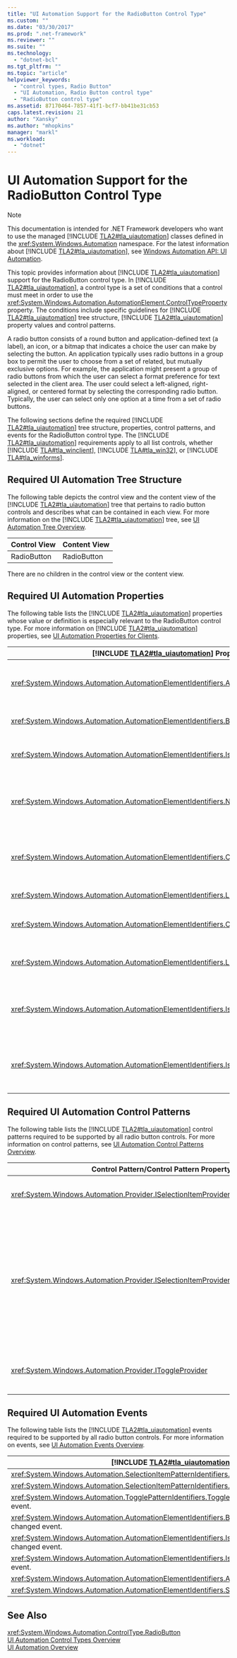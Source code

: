 ```yaml
---
title: "UI Automation Support for the RadioButton Control Type"
ms.custom: ""
ms.date: "03/30/2017"
ms.prod: ".net-framework"
ms.reviewer: ""
ms.suite: ""
ms.technology: 
  - "dotnet-bcl"
ms.tgt_pltfrm: ""
ms.topic: "article"
helpviewer_keywords: 
  - "control types, Radio Button"
  - "UI Automation, Radio Button control type"
  - "RadioButton control type"
ms.assetid: 87170464-7857-41f1-bcf7-bb41be31cb53
caps.latest.revision: 21
author: "Xansky"
ms.author: "mhopkins"
manager: "markl"
ms.workload: 
  - "dotnet"
---
```

# UI Automation Support for the RadioButton Control Type
> [!NOTE]
>  This documentation is intended for .NET Framework developers who want to use the managed [!INCLUDE [TLA2#tla_uiautomation](../../../includes/tla2sharptla-uiautomation-md.md)] classes defined in the <xref:System.Windows.Automation> namespace. For the latest information about [!INCLUDE [TLA2#tla_uiautomation](../../../includes/tla2sharptla-uiautomation-md.md)], see [Windows Automation API: UI Automation](http://go.microsoft.com/fwlink/?LinkID=156746).  

 This topic provides information about [!INCLUDE [TLA2#tla_uiautomation](../../../includes/tla2sharptla-uiautomation-md.md)] support for the RadioButton control type. In [!INCLUDE [TLA2#tla_uiautomation](../../../includes/tla2sharptla-uiautomation-md.md)], a control type is a set of conditions that a control must meet in order to use the <xref:System.Windows.Automation.AutomationElement.ControlTypeProperty> property. The conditions include specific guidelines for [!INCLUDE [TLA2#tla_uiautomation](../../../includes/tla2sharptla-uiautomation-md.md)] tree structure, [!INCLUDE [TLA2#tla_uiautomation](../../../includes/tla2sharptla-uiautomation-md.md)] property values and control patterns.  

 A radio button consists of a round button and application-defined text (a label), an icon, or a bitmap that indicates a choice the user can make by selecting the button. An application typically uses radio buttons in a group box to permit the user to choose from a set of related, but mutually exclusive options. For example, the application might present a group of radio buttons from which the user can select a format preference for text selected in the client area. The user could select a left-aligned, right-aligned, or centered format by selecting the corresponding radio button. Typically, the user can select only one option at a time from a set of radio buttons.  

 The following sections define the required [!INCLUDE [TLA2#tla_uiautomation](../../../includes/tla2sharptla-uiautomation-md.md)] tree structure, properties, control patterns, and events for the RadioButton control type. The [!INCLUDE [TLA2#tla_uiautomation](../../../includes/tla2sharptla-uiautomation-md.md)] requirements apply to all list controls, whether [!INCLUDE [TLA#tla_winclient](../../../includes/tlasharptla-winclient-md.md)], [!INCLUDE [TLA#tla_win32](../../../includes/tlasharptla-win32-md.md)], or [!INCLUDE [TLA#tla_winforms](../../../includes/tlasharptla-winforms-md.md)].  

<a name="Required_UI_Automation_Tree_Structure"></a>   
## Required UI Automation Tree Structure  
 The following table depicts the control view and the content view of the [!INCLUDE [TLA2#tla_uiautomation](../../../includes/tla2sharptla-uiautomation-md.md)] tree that pertains to radio button controls and describes what can be contained in each view. For more information on the [!INCLUDE [TLA2#tla_uiautomation](../../../includes/tla2sharptla-uiautomation-md.md)] tree, see [UI Automation Tree Overview](../../../docs/framework/ui-automation/ui-automation-tree-overview.md).  

|Control View|Content View|  
|------------------|------------------|  
|RadioButton|RadioButton|  

 There are no children in the control view or the content view.  

<a name="Required_UI_Automation_Properties"></a>   
## Required UI Automation Properties  
 The following table lists the [!INCLUDE [TLA2#tla_uiautomation](../../../includes/tla2sharptla-uiautomation-md.md)] properties whose value or definition is especially relevant to the RadioButton control type. For more information on [!INCLUDE [TLA2#tla_uiautomation](../../../includes/tla2sharptla-uiautomation-md.md)] properties, see [UI Automation Properties for Clients](../../../docs/framework/ui-automation/ui-automation-properties-for-clients.md).  


| [!INCLUDE [TLA2#tla_uiautomation](../../../includes/tla2sharptla-uiautomation-md.md)] Property |     Value      |                                                                               Notes                                                                                |
|------------------------------------------------------------------------------------------------|----------------|--------------------------------------------------------------------------------------------------------------------------------------------------------------------|
|       <xref:System.Windows.Automation.AutomationElementIdentifiers.AutomationIdProperty>       |   See notes.   |                                        The value of this property needs to be unique across all controls in an application.                                        |
|    <xref:System.Windows.Automation.AutomationElementIdentifiers.BoundingRectangleProperty>     |   See notes.   |                                                      The outermost rectangle that contains the whole control.                                                      |
|   <xref:System.Windows.Automation.AutomationElementIdentifiers.IsKeyboardFocusableProperty>    |   See notes.   |                                             If the control can receive keyboard focus, it must support this property.                                              |
|           <xref:System.Windows.Automation.AutomationElementIdentifiers.NameProperty>           |   See notes.   |                          The radio button control’s name is the text that is displayed beside the button that maintains selection state.                           |
|      <xref:System.Windows.Automation.AutomationElementIdentifiers.ClickablePointProperty>      |   See notes.   |                The radio button control’s clickable point MUST be a point that sets selection on the radio button if clicked with a mouse pointer.                 |
|        <xref:System.Windows.Automation.AutomationElementIdentifiers.LabeledByProperty>         |     `Null`     |                                                             Radio buttons are self-labeling controls.                                                              |
|       <xref:System.Windows.Automation.AutomationElementIdentifiers.ControlTypeProperty>        |  RadioButton   |                            This value is the same for all [!INCLUDE [TLA2#tla_ui](../../../includes/tla2sharptla-ui-md.md)] frameworks.                            |
|   <xref:System.Windows.Automation.AutomationElementIdentifiers.LocalizedControlTypeProperty>   | "radio button" |                                                  Localized string corresponding to the RadioButton Control Type.                                                   |
|     <xref:System.Windows.Automation.AutomationElementIdentifiers.IsContentElementProperty>     |      True      | The radio button control is always included in the content view of the [!INCLUDE [TLA2#tla_uiautomation](../../../includes/tla2sharptla-uiautomation-md.md)] tree. |
|     <xref:System.Windows.Automation.AutomationElementIdentifiers.IsControlElementProperty>     |      True      | The radio button control is always included in the control view of the [!INCLUDE [TLA2#tla_uiautomation](../../../includes/tla2sharptla-uiautomation-md.md)] tree. |

<a name="Required_UI_Automation_Control_Patterns"></a>   
## Required UI Automation Control Patterns  
 The following table lists the [!INCLUDE [TLA2#tla_uiautomation](../../../includes/tla2sharptla-uiautomation-md.md)] control patterns required to be supported by all radio button controls. For more information on control patterns, see [UI Automation Control Patterns Overview](../../../docs/framework/ui-automation/ui-automation-control-patterns-overview.md).  


|                        Control Pattern/Control Pattern Property                        | Support/Value |                                                                                                                                                                                                       Notes                                                                                                                                                                                                        |
|----------------------------------------------------------------------------------------|---------------|--------------------------------------------------------------------------------------------------------------------------------------------------------------------------------------------------------------------------------------------------------------------------------------------------------------------------------------------------------------------------------------------------------------------|
|            <xref:System.Windows.Automation.Provider.ISelectionItemProvider>            |      Yes      |                                                                                                                                                       All radio button controls must support the Selection Item pattern to enable themselves to be selected.                                                                                                                                                       |
| <xref:System.Windows.Automation.Provider.ISelectionItemProvider.SelectionContainer%2A> |  See notes.   | The `SelectionContainerProperty` must always be completed so that a UI Automation client can determine what other radio buttons within a specific context relate to one another.  For the [!INCLUDE [TLA#tla_win32](../../../includes/tlasharptla-win32-md.md)] version of the radio button, this property will not be supported because it is not possible to obtain this information from that legacy framework. |
|               <xref:System.Windows.Automation.Provider.IToggleProvider>                |     Never     |                                                                                                                                            The radio button cannot cycle through its state once it has been set.  This pattern must never be supported on radio button.                                                                                                                                            |

<a name="Required_UI_Automation_Events"></a>   
## Required UI Automation Events  
 The following table lists the [!INCLUDE [TLA2#tla_uiautomation](../../../includes/tla2sharptla-uiautomation-md.md)] events required to be supported by all radio button controls. For more information on events, see [UI Automation Events Overview](../../../docs/framework/ui-automation/ui-automation-events-overview.md).  


|           [!INCLUDE [TLA2#tla_uiautomation](../../../includes/tla2sharptla-uiautomation-md.md)] Event           | Support  | Notes |
|-----------------------------------------------------------------------------------------------------------------|----------|-------|
|        <xref:System.Windows.Automation.SelectionItemPatternIdentifiers.ElementRemovedFromSelectionEvent>        | Required | None  |
|              <xref:System.Windows.Automation.SelectionItemPatternIdentifiers.ElementSelectedEvent>              | Required | None  |
|      <xref:System.Windows.Automation.TogglePatternIdentifiers.ToggleStateProperty> property-changed event.      |  Never   | None  |
| <xref:System.Windows.Automation.AutomationElementIdentifiers.BoundingRectangleProperty> property-changed event. | Required | None  |
|    <xref:System.Windows.Automation.AutomationElementIdentifiers.IsOffscreenProperty> property-changed event.    | Required | None  |
|     <xref:System.Windows.Automation.AutomationElementIdentifiers.IsEnabledProperty> property-changed event.     | Required | None  |
|            <xref:System.Windows.Automation.AutomationElementIdentifiers.AutomationFocusChangedEvent>            | Required | None  |
|               <xref:System.Windows.Automation.AutomationElementIdentifiers.StructureChangedEvent>               | Required | None  |

## See Also  
 <xref:System.Windows.Automation.ControlType.RadioButton>  
 [UI Automation Control Types Overview](../../../docs/framework/ui-automation/ui-automation-control-types-overview.md)  
 [UI Automation Overview](../../../docs/framework/ui-automation/ui-automation-overview.md)

